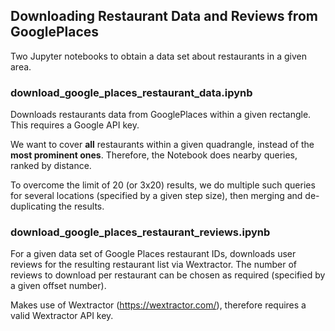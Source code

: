 ## Downloading Restaurant Data and Reviews from GooglePlaces 

Two Jupyter notebooks to obtain a data set about restaurants in a given area.

### download_google_places_restaurant_data.ipynb

Downloads restaurants data from GooglePlaces within a given rectangle. This requires a Google API key.

We want to cover **all** restaurants within a given quadrangle, instead of the **most prominent ones**. Therefore, the Notebook does nearby queries, ranked by distance. 

To overcome the limit of 20 (or 3x20) results, we do multiple such queries for several locations (specified by a given step size), then merging and de-duplicating the results.


### download_google_places_restaurant_reviews.ipynb

For a given data set of Google Places restaurant IDs, downloads user reviews for the resulting restaurant list via Wextractor. 
The number of reviews to download per restaurant can be chosen as required (specified by a given offset number).

Makes use of Wextractor (https://wextractor.com/), therefore requires a valid Wextractor API key.


